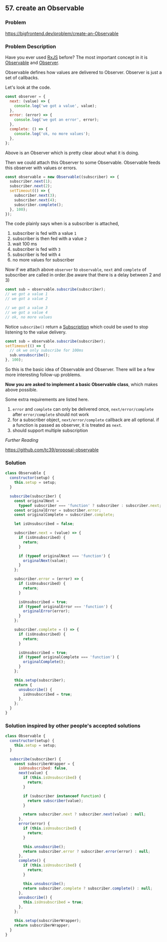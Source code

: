 ## 57. create an Observable

### Problem

https://bigfrontend.dev/problem/create-an-Observable

### Problem Description

Have you ever used [RxJS](https://rxjs-dev.firebaseapp.com/guide/overview) before? The most important concept in it is [Observable](https://rxjs-dev.firebaseapp.com/guide/observable) and [Observer](https://rxjs-dev.firebaseapp.com/guide/observer).

Observable defines how values are delivered to Observer. Observer is just a set of callbacks.

Let's look at the code.

```js
const observer = {
  next: (value) => {
    console.log('we got a value', value);
  },
  error: (error) => {
    console.log('we got an error', error);
  },
  complete: () => {
    console.log('ok, no more values');
  },
};
```

Above is an Observer which is pretty clear about what it is doing.

Then we could attach this Observer to some Observable. Observable feeds this observer with values or errors.

```js
const observable = new Observable((subscriber) => {
  subscriber.next(1);
  subscriber.next(2);
  setTimeout(() => {
    subscriber.next(3);
    subscriber.next(4);
    subscriber.complete();
  }, 100);
});
```

The code plainly says when is a subscriber is attached,

1. subscriber is fed with a value `1`
2. subscriber is then fed with a value `2`
3. wait 100 ms
4. subscriber is fed with `3`
5. subscriber is fed with `4`
6. no more values for subscriber

Now if we attach above `observer` to `observable`, `next` and `complete` of subscriber are called in order.(be aware that there is a delay between 2 and 3)

```js
const sub = observable.subscribe(subscriber);
// we got a value 1
// we got a value 2

// we got a value 3
// we got a value 4
// ok, no more values
```

Notice `subscribe()` return a [Subscription](https://rxjs-dev.firebaseapp.com/guide/subscription) which could be used to stop listening to the value delivery.

```js
const sub = observable.subscribe(subscriber);
setTimeout(() => {
  // ok we only subscribe for 100ms
  sub.unsubscribe();
}, 100);
```

So this is the basic idea of Observable and Observer. There will be a few more interesting follow-up problems.

**Now you are asked to implement a basic Observable class**, which makes above possible.

Some extra requirements are listed here.

1. `error` and `complete` can only be delivered once, `next/error/complete` after `error/complete` should not work
2. for a subscriber object, `next/error/complete` callback are all optional. if a function is passed as observer, it is treated as `next`.
3. should support multiple subscription

_Further Reading_

https://github.com/tc39/proposal-observable

### Solution

```js
class Observable {
  constructor(setup) {
    this.setup = setup;
  }

  subscribe(subscriber) {
    const originalNext =
      typeof subscriber === 'function' ? subscriber : subscriber.next;
    const originalError = subscriber.error;
    const originalComplete = subscriber.complete;

    let isUnsubscribed = false;

    subscriber.next = (value) => {
      if (isUnsubscribed) {
        return;
      }

      if (typeof originalNext === 'function') {
        originalNext(value);
      }
    };

    subscriber.error = (error) => {
      if (isUnsubscribed) {
        return;
      }

      isUnsubscribed = true;
      if (typeof originalError === 'function') {
        originalError(error);
      }
    };

    subscriber.complete = () => {
      if (isUnsubscribed) {
        return;
      }

      isUnsubscribed = true;
      if (typeof originalComplete === 'function') {
        originalComplete();
      }
    };

    this.setup(subscriber);
    return {
      unsubscribe() {
        isUnsubscribed = true;
      },
    };
  }
}
```

### Solution inspired by other people's accepted solutions

```js
class Observable {
  constructor(setup) {
    this.setup = setup;
  }

  subscribe(subscriber) {
    const subscriberWrapper = {
      isUnsubscribed: false,
      next(value) {
        if (this.isUnsubscribed) {
          return;
        }

        if (subscriber instanceof Function) {
          return subscriber(value);
        }

        return subscriber.next ? subscriber.next(value) : null;
      },
      error(error) {
        if (this.isUnsubscribed) {
          return;
        }

        this.unsubscribe();
        return subscriber.error ? subscriber.error(error) : null;
      },
      complete() {
        if (this.isUnsubscribed) {
          return;
        }

        this.unsubscribe();
        return subscriber.complete ? subscriber.complete() : null;
      },
      unsubscribe() {
        this.isUnsubscribed = true;
      },
    };

    this.setup(subscriberWrapper);
    return subscriberWrapper;
  }
}
```
